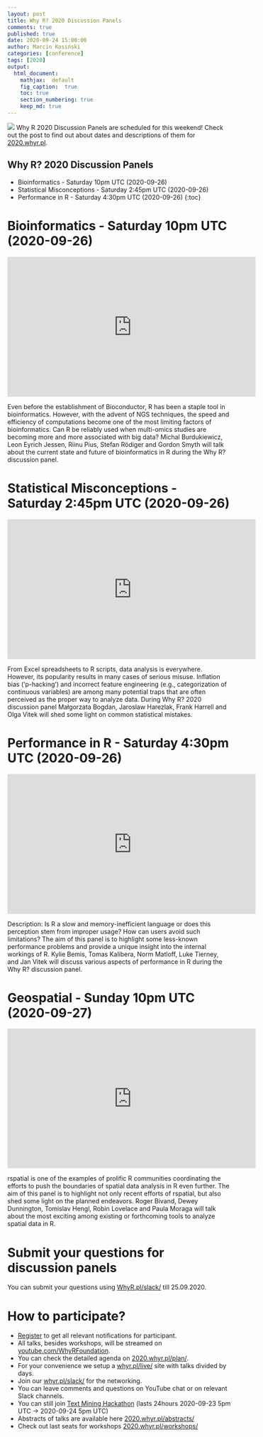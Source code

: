 ```yaml
---
layout: post
title: Why R? 2020 Discussion Panels
comments: true
published: true
date: 2020-09-24 15:00:00
author: Marcin Kosiński
categories: [conference]
tags: [2020]
output:
  html_document:
    mathjax:  default
    fig_caption:  true
    toc: true
    section_numbering: true
    keep_md: true
---
```


<img src="/foundation/images/fulls/whyr2020/panels/performance.jp" class="fit image"> Why R 2020 Discussion Panels are scheduled for this weekend! Check out the post to find out about dates and descriptions of them for [2020.whyr.pl](https://2020.whyr.pl).

## Why R? 2020 Discussion Panels

* Bioinformatics - Saturday 10pm UTC (2020-09-26)
* Statistical Misconceptions - Saturday 2:45pm UTC (2020-09-26)
* Performance in R - Saturday 4:30pm UTC (2020-09-26)
{:toc}

# Bioinformatics - Saturday 10pm UTC (2020-09-26)

<iframe width="560" height="315" src="https://www.youtube.com/embed/8AJPF4SM_AI" frameborder="0" allow="accelerometer; autoplay; clipboard-write; encrypted-media; gyroscope; picture-in-picture" allowfullscreen></iframe>

Even before the establishment of Bioconductor, R has been a staple tool in bioinformatics. However, with the advent of NGS techniques, the speed and efficiency of computations become one of the most limiting factors of bioinformatics. Can R be reliably used when multi-omics studies are becoming more and more associated with big data? Michal Burdukiewicz, Leon Eyrich Jessen, Riinu Pius, Stefan Rödiger and Gordon Smyth will talk about the current state and future of bioinformatics in R during the Why R? discussion panel.


# Statistical Misconceptions - Saturday 2:45pm UTC (2020-09-26)

<iframe width="560" height="315" src="https://www.youtube.com/embed/nNwwebs6qjU" frameborder="0" allow="accelerometer; autoplay; clipboard-write; encrypted-media; gyroscope; picture-in-picture" allowfullscreen></iframe>

From Excel spreadsheets to R scripts, data analysis is everywhere. However, its popularity results in many cases of serious misuse. Inflation bias (‘p-hacking’) and incorrect feature engineering (e.g., categorization of continuous variables) are among many potential traps that are often perceived as the proper way to analyze data. During Why R? 2020 discussion panel Małgorzata Bogdan, Jaroslaw Harezlak, Frank Harrell and Olga Vitek will shed some light on common statistical mistakes.

# Performance in R - Saturday 4:30pm UTC (2020-09-26)

<iframe width="560" height="315" src="https://www.youtube.com/embed/uiEhmKN1RJo" frameborder="0" allow="accelerometer; autoplay; clipboard-write; encrypted-media; gyroscope; picture-in-picture" allowfullscreen></iframe>

Description: Is R a slow and memory-inefficient language or does this perception stem from improper usage? How can users avoid such limitations? The aim of this panel is to highlight some less-known performance problems and provide a unique insight into the internal workings of R. Kylie Bemis, Tomas Kalibera, Norm Matloff, Luke Tierney, and Jan Vitek will discuss various aspects of performance in R during the Why R? discussion panel.

# Geospatial - Sunday 10pm UTC (2020-09-27)

<iframe width="560" height="315" src="https://www.youtube.com/embed/_HBpzbbUVgc" frameborder="0" allow="accelerometer; autoplay; clipboard-write; encrypted-media; gyroscope; picture-in-picture" allowfullscreen></iframe>

rspatial is one of the examples of prolific R communities coordinating the efforts to push the boundaries of spatial data analysis in R even further. The aim of this panel is to highlight not only recent efforts of rspatial, but also shed some light on the planned endeavors. Roger Bivand, Dewey Dunnington, Tomislav Hengl, Robin Lovelace and Paula Moraga will talk about the most exciting among existing or forthcoming tools to analyze spatial data in R. 

# Submit your questions for discussion panels

You can submit your questions using [WhyR.pl/slack/](http://WhyR.pl/slack/) till 25.09.2020.



# How to participate?

- [Register](https://2020.whyr.pl/register/) to get all relevant notifications for participant.
- All talks, besides workshops, will be streamed on [youtube.com/WhyRFoundation](http://youtube.com/WhyRFoundation).
- You can check the detailed agenda on [2020.whyr.pl/plan/](https://2020.whyr.pl/plan/).
- For your convenience we setup a [whyr.pl/live/](http://whyr.pl/live/) site with talks divided by days.
- Join our [whyr.pl/slack/](http://whyr.pl/slack/) for the networking.
- You can leave comments and questions on YouTube chat or on relevant Slack channels.
- You can still join [Text Mining Hackathon](https://2020.whyr.pl/hackathon/) (lasts 24hours 2020-09-23 5pm UTC -> 2020-09-24 5pm UTC)
- Abstracts of talks are available here [2020.whyr.pl/abstracts/](https://2020.whyr.pl/abstracts/)
- Check out last seats for workshops [2020.whyr.pl/workshops/](https://2020.whyr.pl/workshops/)

